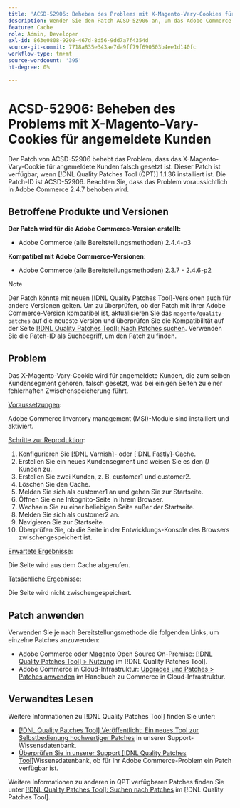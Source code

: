 ```yaml
---
title: 'ACSD-52906: Beheben des Problems mit X-Magento-Vary-Cookies für das Caching angemeldeter Kunden'
description: Wenden Sie den Patch ACSD-52906 an, um das Adobe Commerce-Problem zu beheben, bei dem das X-Magento-Vary-Cookie für angemeldete Kunden falsch festgelegt ist.
feature: Cache
role: Admin, Developer
exl-id: 863e0808-9208-467d-8d56-9dd7a7f4354d
source-git-commit: 7718a835e343ae7da9ff79f690503b4ee1d140fc
workflow-type: tm+mt
source-wordcount: '395'
ht-degree: 0%

---
```


# ACSD-52906: Beheben des Problems mit X-Magento-Vary-Cookies für angemeldete Kunden

Der Patch von ACSD-52906 behebt das Problem, dass das X-Magento-Vary-Cookie für angemeldete Kunden falsch gesetzt ist. Dieser Patch ist verfügbar, wenn [!DNL Quality Patches Tool (QPT)] 1.1.36 installiert ist. Die Patch-ID ist ACSD-52906. Beachten Sie, dass das Problem voraussichtlich in Adobe Commerce 2.4.7 behoben wird.

## Betroffene Produkte und Versionen

**Der Patch wird für die Adobe Commerce-Version erstellt:**

* Adobe Commerce (alle Bereitstellungsmethoden) 2.4.4-p3

**Kompatibel mit Adobe Commerce-Versionen:**

* Adobe Commerce (alle Bereitstellungsmethoden) 2.3.7 - 2.4.6-p2

>[!NOTE]
>
>Der Patch könnte mit neuen [!DNL Quality Patches Tool]-Versionen auch für andere Versionen gelten. Um zu überprüfen, ob der Patch mit Ihrer Adobe Commerce-Version kompatibel ist, aktualisieren Sie das `magento/quality-patches` auf die neueste Version und überprüfen Sie die Kompatibilität auf der Seite [[!DNL Quality Patches Tool]: Nach Patches suchen](https://experienceleague.adobe.com/tools/commerce-quality-patches/index.html). Verwenden Sie die Patch-ID als Suchbegriff, um den Patch zu finden.

## Problem

Das X-Magento-Vary-Cookie wird für angemeldete Kunden, die zum selben Kundensegment gehören, falsch gesetzt, was bei einigen Seiten zu einer fehlerhaften Zwischenspeicherung führt.

<u>Voraussetzungen</u>:

Adobe Commerce Inventory management (MSI)-Module sind installiert und aktiviert.

<u>Schritte zur Reproduktion</u>:

1. Konfigurieren Sie [!DNL Varnish]- oder [!DNL Fastly]-Cache.
1. Erstellen Sie ein neues Kundensegment und weisen Sie es den (*)* Kunden zu.
1. Erstellen Sie zwei Kunden, z. B. customer1 und customer2.
1. Löschen Sie den Cache.
1. Melden Sie sich als customer1 an und gehen Sie zur Startseite.
1. Öffnen Sie eine Inkognito-Seite in Ihrem Browser.
1. Wechseln Sie zu einer beliebigen Seite außer der Startseite.
1. Melden Sie sich als customer2 an.
1. Navigieren Sie zur Startseite.
1. Überprüfen Sie, ob die Seite in der Entwicklungs-Konsole des Browsers zwischengespeichert ist.

<u>Erwartete Ergebnisse</u>:

Die Seite wird aus dem Cache abgerufen.

<u>Tatsächliche Ergebnisse</u>:

Die Seite wird nicht zwischengespeichert.

## Patch anwenden

Verwenden Sie je nach Bereitstellungsmethode die folgenden Links, um einzelne Patches anzuwenden:

* Adobe Commerce oder Magento Open Source On-Premise: [[!DNL Quality Patches Tool] > Nutzung](https://experienceleague.adobe.com/docs/commerce-operations/tools/quality-patches-tool/usage.html) im [!DNL Quality Patches Tool].
* Adobe Commerce in Cloud-Infrastruktur: [Upgrades und Patches > Patches anwenden](https://experienceleague.adobe.com/docs/commerce-cloud-service/user-guide/develop/upgrade/apply-patches.html) im Handbuch zu Commerce in Cloud-Infrastruktur.

## Verwandtes Lesen

Weitere Informationen zu [!DNL Quality Patches Tool] finden Sie unter:

* [[!DNL Quality Patches Tool] Veröffentlicht: Ein neues Tool zur Selbstbedienung hochwertiger Patches](/help/announcements/adobe-commerce-announcements/magento-quality-patches-released-new-tool-to-self-serve-quality-patches.md) in unserer Support-Wissensdatenbank.
* [Überprüfen Sie in unserer Support [!DNL Quality Patches Tool]](/help/support-tools/patches-available-in-qpt-tool/check-patch-for-magento-issue-with-magento-quality-patches.md)Wissensdatenbank, ob für Ihr Adobe Commerce-Problem ein Patch verfügbar ist.

Weitere Informationen zu anderen in QPT verfügbaren Patches finden Sie unter [[!DNL Quality Patches Tool]: Suchen nach Patches](https://experienceleague.adobe.com/tools/commerce-quality-patches/index.html) im [!DNL Quality Patches Tool].
